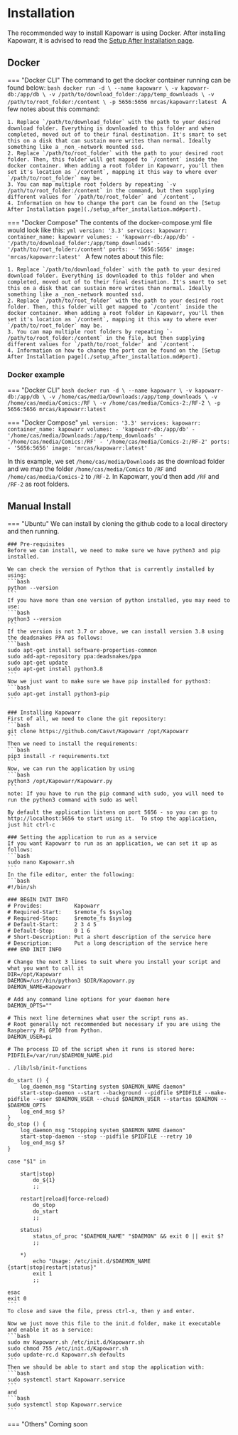 # Installation

The recommended way to install Kapowarr is using Docker. After installing Kapowarr, it is advised to read the [Setup After Installation page](./setup_after_installation.md).

## Docker
=== "Docker CLI"
	The command to get the docker container running can be found below:
	```bash
	docker run -d \
		--name kapowarr \
		-v kapowarr-db:/app/db \
		-v /path/to/download_folder:/app/temp_downloads \
		-v /path/to/root_folder:/content \
		-p 5656:5656
		mrcas/kapowarr:latest
	```
	A few notes about this command:

	1. Replace `/path/to/download_folder` with the path to your desired download folder. Everything is downloaded to this folder and when completed, moved out of to their final destination. It's smart to set this on a disk that can sustain more writes than normal. Ideally something like a _non_-network mounted ssd.
	2. Replace `/path/to/root_folder` with the path to your desired root folder. Then, this folder will get mapped to `/content` inside the docker container. When adding a root folder in Kapowarr, you'll then set it's location as `/content`, mapping it this way to where ever `/path/to/root_folder` may be.
	3. You can map multiple root folders by repeating `-v /path/to/root_folder:/content` in the command, but then supplying different values for `/path/to/root_folder` and `/content`.
	4. Information on how to change the port can be found on the [Setup After Installation page](./setup_after_installation.md#port).

=== "Docker Compose"
	The contents of the docker-compose.yml file would look like this:
	```yml
	version: '3.3'
	services:
		kapowarr:
			container_name: kapowarr
			volumes:
				- 'kapowarr-db:/app/db'
				- '/path/to/download_folder:/app/temp_downloads'
				- '/path/to/root_folder:/content'
			ports:
				- '5656:5656'
			image: 'mrcas/kapowarr:latest'
	```
	A few notes about this file:

	1. Replace `/path/to/download_folder` with the path to your desired download folder. Everything is downloaded to this folder and when completed, moved out of to their final destination. It's smart to set this on a disk that can sustain more writes than normal. Ideally something like a _non_-network mounted ssd.
	2. Replace `/path/to/root_folder` with the path to your desired root folder. Then, this folder will get mapped to `/content` inside the docker container. When adding a root folder in Kapowarr, you'll then set it's location as `/content`, mapping it this way to where ever `/path/to/root_folder` may be.
	3. You can map multiple root folders by repeating `- /path/to/root_folder:/content` in the file, but then supplying different values for `/path/to/root_folder` and `/content`.
	4. Information on how to change the port can be found on the [Setup After Installation page](./setup_after_installation.md#port).

### Docker example
=== "Docker CLI"
	```bash
	docker run -d \
		--name kapowarr \
		-v kapowarr-db:/app/db \
		-v /home/cas/media/Downloads:/app/temp_downloads \
		-v /home/cas/media/Comics:/RF \
		-v /home/cas/media/Comics-2:/RF-2 \
		-p 5656:5656
		mrcas/kapowarr:latest
	```

=== "Docker Compose"
	```yml
	version: '3.3'
	services:
		kapowarr:
			container_name: kapowarr
			volumes:
				- 'kapowarr-db:/app/db'
				- '/home/cas/media/Downloads:/app/temp_downloads'
				- '/home/cas/media/Comics:/RF'
				- '/home/cas/media/Comics-2:/RF-2'
			ports:
				- '5656:5656'
			image: 'mrcas/kapowarr:latest'
	```

In this example, we set `/home/cas/media/Downloads` as the download folder and we map the folder `/home/cas/media/Comics` to `/RF` and `/home/cas/media/Comics-2` to `/RF-2`. In Kapowarr, you'd then add `/RF` and `/RF-2` as root folders.

## Manual Install
=== "Ubuntu"
	We can install by cloning the github code to a local directory and then running.  
	
	### Pre-requisites
	Before we can install, we need to make sure we have python3 and pip installed.

	We can check the version of Python that is currently installed by using:
	```bash
	python --version
	```
	If you have more than one version of python installed, you may need to use:
	```bash
	python3 --version
	```
	If the version is not 3.7 or above, we can install version 3.8 using the deadsnakes PPA as follows:
	```bash
	sudo apt-get install software-properties-common
	sudo add-apt-repository ppa:deadsnakes/ppa
	sudo apt-get update
	sudo apt-get install python3.8
	```
	Now we just want to make sure we have pip installed for python3:
	```bash
	sudo apt-get install python3-pip
	```

	### Installing Kapowarr
	First of all, we need to clone the git repository:
	```bash
	git clone https://github.com/Casvt/Kapowarr /opt/Kapowarr
	```
	Then we need to install the requirements:
	```bash
	pip3 install -r requirements.txt
	```
	Now, we can run the application by using
	```bash
	python3 /opt/Kapowarr/Kapowarr.py
	```
	note: If you have to run the pip command with sudo, you will need to run the python3 command with sudo as well

	By default the application listens on port 5656 - so you can go to http://localhost:5656 to start using it.  To stop the application, just hit ctrl-c

	### Setting the application to run as a service
	If you want Kapowarr to run as an application, we can set it up as follows:
	```bash
	sudo nano Kapowarr.sh
	```
	In the file editor, enter the following:
	```bash
	#!/bin/sh

	### BEGIN INIT INFO
	# Provides:          Kapowarr
	# Required-Start:    $remote_fs $syslog
	# Required-Stop:     $remote_fs $syslog
	# Default-Start:     2 3 4 5
	# Default-Stop:      0 1 6
	# Short-Description: Put a short description of the service here
	# Description:       Put a long description of the service here
	### END INIT INFO

	# Change the next 3 lines to suit where you install your script and what you want to call it
	DIR=/opt/Kapowarr
	DAEMON=/usr/bin/python3 $DIR/Kapowarr.py
	DAEMON_NAME=Kapowarr

	# Add any command line options for your daemon here
	DAEMON_OPTS=""

	# This next line determines what user the script runs as.
	# Root generally not recommended but necessary if you are using the Raspberry Pi GPIO from Python.
	DAEMON_USER=pi

	# The process ID of the script when it runs is stored here:
	PIDFILE=/var/run/$DAEMON_NAME.pid

	. /lib/lsb/init-functions

	do_start () {
		log_daemon_msg "Starting system $DAEMON_NAME daemon"
		start-stop-daemon --start --background --pidfile $PIDFILE --make-pidfile --user $DAEMON_USER --chuid $DAEMON_USER --startas $DAEMON -- $DAEMON_OPTS
		log_end_msg $?
	}
	do_stop () {
		log_daemon_msg "Stopping system $DAEMON_NAME daemon"
		start-stop-daemon --stop --pidfile $PIDFILE --retry 10
		log_end_msg $?
	}

	case "$1" in

		start|stop)
			do_${1}
			;;

		restart|reload|force-reload)
			do_stop
			do_start
			;;

		status)
			status_of_proc "$DAEMON_NAME" "$DAEMON" && exit 0 || exit $?
			;;

		*)
			echo "Usage: /etc/init.d/$DAEMON_NAME {start|stop|restart|status}"
			exit 1
			;;

	esac
	exit 0
	```
	To close and save the file, press ctrl-x, then y and enter.

	Now we just move this file to the init.d folder, make it executable and enable it as a service:
	```bash
	sudo mv Kapowarr.sh /etc/init.d/Kapowarr.sh
	sudo chmod 755 /etc/init.d/Kapowarr.sh
	sudo update-rc.d Kapowarr.sh defaults
	```
	Then we should be able to start and stop the application with:
	```bash
	sudo systemctl start Kapowarr.service
	```
	and 
	```bash
	sudo systemctl stop Kapowarr.service
	```
=== "Others"
	Coming soon

